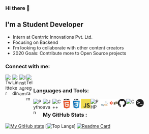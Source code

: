 ### Hi there 👋

## I'm a Student Developer

- Intern at Centrric Innovations Pvt. Ltd.
- Focusing on Backend 
- I’m looking to collaborate with other content creators
- 2020 Goals: Contribute more to Open Source projects

### Connect with me:
[<img align="left" alt="Twitter" width="22px" src="https://cdn.jsdelivr.net/npm/simple-icons@v3/icons/twitter.svg" />][twitter]
[<img align="left" alt="LinkedIn" width="22px" src="https://cdn.jsdelivr.net/npm/simple-icons@v3/icons/linkedin.svg" />][linkedin]
[<img align="left" alt="Instagram" width="22px" src="https://cdn.jsdelivr.net/npm/simple-icons@v3/icons/instagram.svg" />][instagram]
[<img align="left" alt="Telegram" width="22px" src="https://user-images.githubusercontent.com/64091576/113861864-5415d300-97c5-11eb-933b-91a33044daa9.png" />][telegram]

<br />

### Languages and Tools:
<img align="left" alt="Python" width="30px" src="https://user-images.githubusercontent.com/64091576/113855672-f2059f80-97bd-11eb-831d-277a6580da13.png" />
<img align="left" alt="Java" width="30px" src="https://user-images.githubusercontent.com/64091576/113856621-23329f80-97bf-11eb-9950-562b0020309c.png" />
<img align="left" alt="C++" width="30px" src="https://user-images.githubusercontent.com/64091576/113856625-24fc6300-97bf-11eb-8f3d-5c5f232f3a0e.png" />
<img align="left" alt="HTML5" width="30px" src="https://raw.githubusercontent.com/github/explore/80688e429a7d4ef2fca1e82350fe8e3517d3494d/topics/html/html.png" />
<img align="left" alt="CSS3" width="30px" src="https://raw.githubusercontent.com/github/explore/80688e429a7d4ef2fca1e82350fe8e3517d3494d/topics/css/css.png" />
<img align="left" alt="JavaScript" width="30px" src="https://raw.githubusercontent.com/github/explore/80688e429a7d4ef2fca1e82350fe8e3517d3494d/topics/javascript/javascript.png" />
<img align="left" alt="PHP" width="30px" src="https://user-images.githubusercontent.com/64091576/113856144-79eba980-97be-11eb-928a-4f6e80809fcf.png" />
<img align="left" alt="MySQL" width="30px" src="https://raw.githubusercontent.com/github/explore/80688e429a7d4ef2fca1e82350fe8e3517d3494d/topics/mysql/mysql.png" />
<img align="left" alt="Git" width="26px" src="https://raw.githubusercontent.com/github/explore/80688e429a7d4ef2fca1e82350fe8e3517d3494d/topics/git/git.png" />
<img align="left" alt="GitHub" width="26px" src="https://raw.githubusercontent.com/github/explore/78df643247d429f6cc873026c0622819ad797942/topics/github/github.png" />
<img align="left" alt="C" width="30px" src="https://user-images.githubusercontent.com/64091576/113856633-27f75380-97bf-11eb-945a-52befb50e340.jpg" />
<img align="left" alt="Terminal" width="26px" src="https://raw.githubusercontent.com/github/explore/80688e429a7d4ef2fca1e82350fe8e3517d3494d/topics/terminal/terminal.png" />

<br />

### My GitHub Stats :
[![My GitHub stats](https://github-readme-stats.vercel.app/api?username=razabinashraf&count_private=true&show_icons=true&theme=dark&hide=prs,issues)](https://github.com/razabinashraf)
[![Top Langs](https://github-readme-stats.vercel.app/api/top-langs/?username=razabinashraf&layout=compact&theme=dark)]
[![Readme Card](https://github-readme-stats.vercel.app/api/pin/?username=razabinashraf&repo=django_basics&theme=dark)](https://github.com/razabinashraf/django_basics)


[twitter]: https://twitter.com/ilthumish
[instagram]: https://instagram.com/_ilthumish
[linkedin]: https://www.linkedin.com/in/razabinashraf
[python]: https://www.python.org
[telegram]: https://t.me/+919605558696
